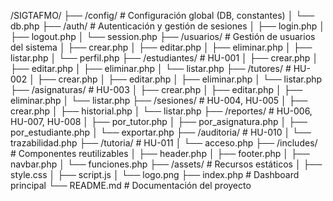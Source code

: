 /SIGTAFMO/
├── /config/               # Configuración global (DB, constantes)
│   └── db.php
├── /auth/                 # Autenticación y gestión de sesiones
│   ├── login.php
│   ├── logout.php
│   └── session.php
├── /usuarios/             # Gestión de usuarios del sistema
│   ├── crear.php
│   ├── editar.php
│   ├── eliminar.php
│   ├── listar.php
│   └── perfil.php
├── /estudiantes/          # HU-001
│   ├── crear.php
│   ├── editar.php
│   ├── eliminar.php
│   └── listar.php
├── /tutores/              # HU-002
│   ├── crear.php
│   ├── editar.php
│   ├── eliminar.php
│   └── listar.php
├── /asignaturas/          # HU-003
│   ├── crear.php
│   ├── editar.php
│   ├── eliminar.php
│   └── listar.php
├── /sesiones/             # HU-004, HU-005
│   ├── crear.php
│   ├── historial.php
│   └── listar.php
├── /reportes/             # HU-006, HU-007, HU-008
│   ├── por_tutor.php
│   ├── por_asignatura.php
│   ├── por_estudiante.php
│   └── exportar.php
├── /auditoria/            # HU-010
│   └── trazabilidad.php
├── /tutoria/              # HU-011
│   └── acceso.php
├── /includes/             # Componentes reutilizables
│   ├── header.php
│   ├── footer.php
│   ├── navbar.php
│   └── funciones.php
├── /assets/               # Recursos estáticos
│   ├── style.css
│   ├── script.js
│   └── logo.png
├── index.php              # Dashboard principal
└── README.md              # Documentación del proyecto

